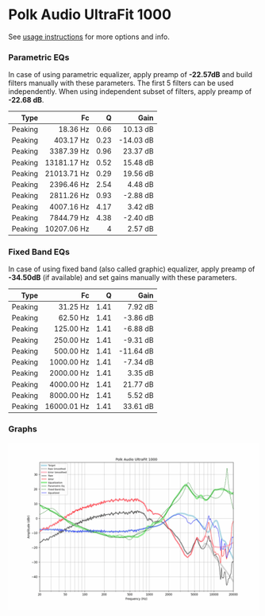 # Polk Audio UltraFit 1000
See [usage instructions](https://github.com/jaakkopasanen/AutoEq#usage) for more options and info.

### Parametric EQs
In case of using parametric equalizer, apply preamp of **-22.57dB** and build filters manually
with these parameters. The first 5 filters can be used independently.
When using independent subset of filters, apply preamp of **-22.68 dB**.

| Type    | Fc          |    Q | Gain      |
|--------:|------------:|-----:|----------:|
| Peaking | 18.36 Hz    | 0.66 | 10.13 dB  |
| Peaking | 403.17 Hz   | 0.23 | -14.03 dB |
| Peaking | 3387.39 Hz  | 0.96 | 23.37 dB  |
| Peaking | 13181.17 Hz | 0.52 | 15.48 dB  |
| Peaking | 21013.71 Hz | 0.29 | 19.56 dB  |
| Peaking | 2396.46 Hz  | 2.54 | 4.48 dB   |
| Peaking | 2811.26 Hz  | 0.93 | -2.88 dB  |
| Peaking | 4007.16 Hz  | 4.17 | 3.42 dB   |
| Peaking | 7844.79 Hz  | 4.38 | -2.40 dB  |
| Peaking | 10207.06 Hz | 4    | 2.57 dB   |

### Fixed Band EQs
In case of using fixed band (also called graphic) equalizer, apply preamp of **-34.50dB**
(if available) and set gains manually with these parameters.

| Type    | Fc          |    Q | Gain      |
|--------:|------------:|-----:|----------:|
| Peaking | 31.25 Hz    | 1.41 | 7.92 dB   |
| Peaking | 62.50 Hz    | 1.41 | -3.86 dB  |
| Peaking | 125.00 Hz   | 1.41 | -6.88 dB  |
| Peaking | 250.00 Hz   | 1.41 | -9.31 dB  |
| Peaking | 500.00 Hz   | 1.41 | -11.64 dB |
| Peaking | 1000.00 Hz  | 1.41 | -7.34 dB  |
| Peaking | 2000.00 Hz  | 1.41 | 3.35 dB   |
| Peaking | 4000.00 Hz  | 1.41 | 21.77 dB  |
| Peaking | 8000.00 Hz  | 1.41 | 5.52 dB   |
| Peaking | 16000.01 Hz | 1.41 | 33.61 dB  |

### Graphs
![](./Polk%20Audio%20UltraFit%201000.png)